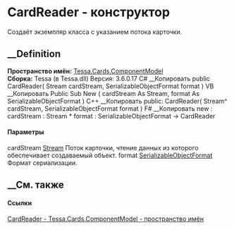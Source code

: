 # CardReader - конструктор
Создаёт экземпляр класса с указанием потока карточки.
## __Definition
 **Пространство имён:**
[Tessa.Cards.ComponentModel](N_Tessa_Cards_ComponentModel.htm)  
 **Сборка:** Tessa (в Tessa.dll) Версия: 3.6.0.17
C# __Копировать
     public CardReader(
    	Stream cardStream,
    	SerializableObjectFormat format
    )
VB __Копировать
     Public Sub New ( 
    	cardStream As Stream,
    	format As SerializableObjectFormat
    )
C++ __Копировать
     public:
    CardReader(
    	Stream^ cardStream, 
    	SerializableObjectFormat format
    )
F# __Копировать
     new : 
            cardStream : Stream * 
            format : SerializableObjectFormat -> CardReader
#### Параметры
cardStream [Stream](https://learn.microsoft.com/dotnet/api/system.io.stream)
    Поток карточки, чтение данных из которого обеспечивает создаваемый объект.
format
[SerializableObjectFormat](T_Tessa_Platform_IO_SerializableObjectFormat.htm)
    Формат сериализации.
##  __См. также
#### Ссылки
[CardReader - ](T_Tessa_Cards_ComponentModel_CardReader.htm)
[Tessa.Cards.ComponentModel - пространство
имён](N_Tessa_Cards_ComponentModel.htm)
